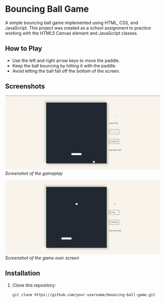 # Bouncing Ball Game

A simple bouncing ball game implemented using HTML, CSS, and JavaScript. This project was created as a school assignment to practice working with the HTML5 Canvas element and JavaScript classes.

## How to Play

- Use the left and right arrow keys to move the paddle.
- Keep the ball bouncing by hitting it with the paddle.
- Avoid letting the ball fall off the bottom of the screen.

## Screenshots

![Gameplay Screenshot](screenshots/screenshot1.png)
*Screenshot of the gameplay*

![Game Over Screenshot](screenshots/screenshot2.png)
*Screenshot of the game over screen*

## Installation

1. Clone this repository:
   ```bash
   git clone https://github.com/your-username/bouncing-ball-game.git
